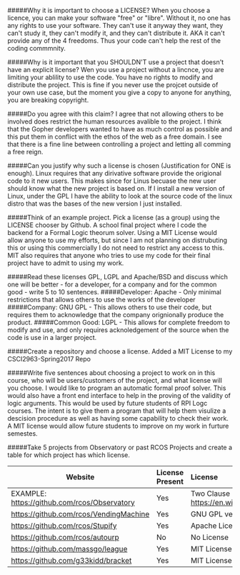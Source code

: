 #####Why it is important to choose a LICENSE?
  When you choose a licence, you can make your software "free" or "libre". Without it, no one has any rights to use your software.
  They can't use it anyway they want, they can't study it, they can't modify it, and they can't distribute it. AKA it can't provide
  any of the 4 freedoms. Thus your code can't help the rest of the coding commmnity.

#####Why is it important that you SHOULDN'T use a project that doesn't have an explicit license?
  Wen you use a project without a lincnce, you are limiting your ablility to use the code. You have no rights to modify and distribute
  the project. This is fine if you never use the projcet outside of your own use case, but the moment you give a copy to anyone for
  anything, you are breaking copyright.  
  
#####Do you agree with this claim?
  I agree that not allowing others to be involved does restrict the human resources avalible to the project. I think that the Gopher
  developers wanted to have as much control as possible and this put them in conflict with the ethos of the web as a free domain. I see
  that there is a fine line between controlling a project and letting all comming a free reign.
 
#####Can you justify why such a license is chosen (Justification for ONE is enough).
  Linux requires that any dirivative software provide the origional code to it new users. This makes since for Linus becuase the new user
  should know what the new project is based on. If I install a new version of Linux, under the GPL I have the ability to look at the
  source code of the linux distro that was the bases of the new version I just installed.
  
#####Think of an example project. Pick a license (as a group) using the LICENSE chooser by Github.
  A school final project where I code the backend for a Formal Logic theorum solver. Using a MIT License would allow anyone to use
  my efforts, but since I am not planning on distrubuting this or using this commercially I do not need to restrict any access to this.
  MIT also requires that anyone who tries to use my code for their final project have to admit to using my work.
  
#####Read these licenses GPL, LGPL and Apache/BSD and discuss which one will be better - for a developer, for a company and for the common good - write 5 to 10 sentences.
  #####Developer:
    Apache - Only minimal restrictions that allows others to use the works of the developer
  #####Company:
    GNU GPL - This allows others to use their code, but requires them to acknowledge that the company orignionally produce the product.
  #####Common Good:
     LGPL - This allows for complete freedom to modify and use, and only requires acknoledgement of the source when the code is use in
     a larger project.
  
  #####Create a repository and choose a license.
    Added a MIT License to my CSCI2963-Spring2017 Repo
    
#####Write five sentences about choosing a project to work on in this course, who will be users/customers of the project, 
  and what license will you choose.
    I would like to program an automatic formal proof solver. This would also have a front end interface to help in the proving of the validity of logic arguments. This would be used by future students of RPI Logc courses. The intent is to give them a program that will help them visulize a descision procedure as well as having some capability to check their work. A MIT license would allow future students to improve on my work in furture semestes.

#####Take 5 projects from Observatory or past RCOS Projects and create a table for which project has which license.

Website | License Present | License
---------|:----------|:-------
EXAMPLE: https://github.com/rcos/Observatory | Yes | Two Clause BSD License https://en.wikipedia.org/wiki/ISC_license
https://github.com/rcos/VendingMachine | Yes | GNU GPL version 2
https://github.com/rcos/Stupify | Yes | Apache License version 2
https://github.com/rcos/autourp | No | No License
https://github.com/massgo/league | Yes | MIT License
https://github.com/g33kidd/bracket | Yes | MIT License

